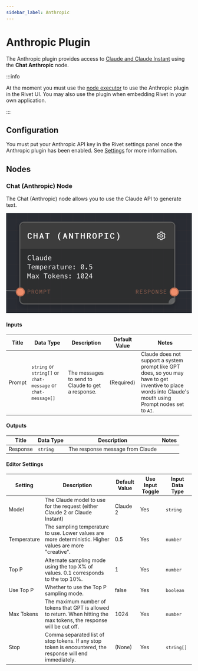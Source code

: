 ```yaml
---
sidebar_label: Anthropic
---
```


# Anthropic Plugin

The Anthropic plugin provides access to [Claude and Claude Instant](https://www.anthropic.com/product) using the
**Chat Anthropic** node.

:::info

At the moment you must use the [node executor](../../executors.md) to use the Anthropic plugin in the Rivet UI. You may also use the plugin when embedding Rivet in your own application.

:::

## Configuration

You must put your Anthropic API key in the Rivet settings panel once the Anthropic plugin has been enabled. See [Settings](../../../getting-started/setup.md) for more information.

## Nodes

### Chat (Anthropic) Node

The Chat (Anthropic) node allows you to use the Claude API to generate text.

![Chat (Anthropic) Node](./assets/chat-anthropic-node.png)

#### Inputs

| Title  | Data Type                                                    | Description                                       | Default Value | Notes                                                                                                                                                      |
| ------ | ------------------------------------------------------------ | ------------------------------------------------- | ------------- | ---------------------------------------------------------------------------------------------------------------------------------------------------------- |
| Prompt | `string` or `string[]` or `chat-message` or `chat-message[]` | The messages to send to Claude to get a response. | (Required)    | Claude does not support a system prompt like GPT does, so you may have to get inventive to place words into Claude's mouth using Prompt nodes set to `AI`. |

#### Outputs

| Title    | Data Type | Description                      | Notes |
| -------- | --------- | -------------------------------- | ----- |
| Response | `string`  | The response message from Claude |       |

#### Editor Settings

| Setting     | Description                                                                                                            | Default Value | Use Input Toggle | Input Data Type |
| ----------- | ---------------------------------------------------------------------------------------------------------------------- | ------------- | ---------------- | --------------- |
| Model       | The Claude model to use for the request (either Claude 2 or Claude Instant)                                            | Claude 2      | Yes              | `string`        |
| Temperature | The sampling temperature to use. Lower values are more deterministic. Higher values are more "creative".               | 0.5           | Yes              | `number`        |
| Top P       | Alternate sampling mode using the top X% of values. 0.1 corresponds to the top 10%.                                    | 1             | Yes              | `number`        |
| Use Top P   | Whether to use the Top P sampling mode.                                                                                | false         | Yes              | `boolean`       |
| Max Tokens  | The maximum number of tokens that GPT is allowed to return. When hitting the max tokens, the response will be cut off. | 1024          | Yes              | `number`        |
| Stop        | Comma separated list of stop tokens. If any stop token is encountered, the response will end immediately.              | (None)        | Yes              | `string[]`      |
